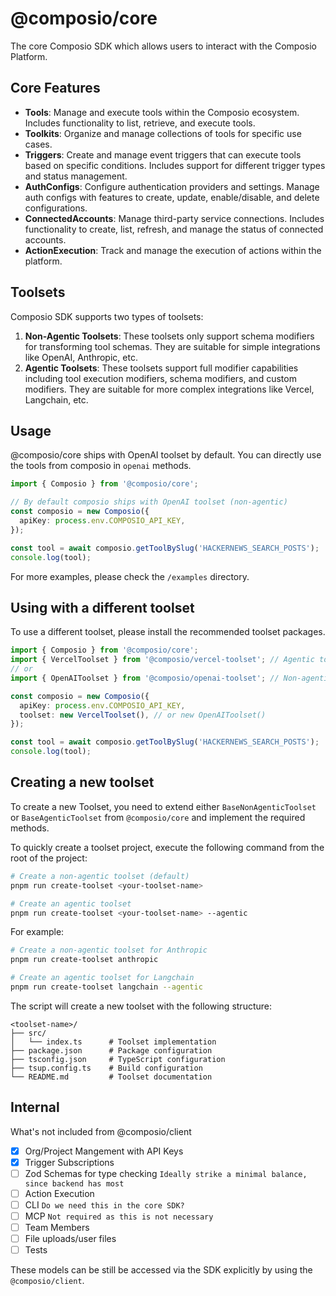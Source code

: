 # @composio/core

The core Composio SDK which allows users to interact with the Composio Platform.

## Core Features

- **Tools**: Manage and execute tools within the Composio ecosystem. Includes functionality to list, retrieve, and execute tools.
- **Toolkits**: Organize and manage collections of tools for specific use cases.
- **Triggers**: Create and manage event triggers that can execute tools based on specific conditions. Includes support for different trigger types and status management.
- **AuthConfigs**: Configure authentication providers and settings. Manage auth configs with features to create, update, enable/disable, and delete configurations.
- **ConnectedAccounts**: Manage third-party service connections. Includes functionality to create, list, refresh, and manage the status of connected accounts.
- **ActionExecution**: Track and manage the execution of actions within the platform.

## Toolsets

Composio SDK supports two types of toolsets:

1. **Non-Agentic Toolsets**: These toolsets only support schema modifiers for transforming tool schemas. They are suitable for simple integrations like OpenAI, Anthropic, etc.
2. **Agentic Toolsets**: These toolsets support full modifier capabilities including tool execution modifiers, schema modifiers, and custom modifiers. They are suitable for more complex integrations like Vercel, Langchain, etc.

## Usage

@composio/core ships with OpenAI toolset by default. You can directly use the tools from composio in `openai` methods.

```typescript
import { Composio } from '@composio/core';

// By default composio ships with OpenAI toolset (non-agentic)
const composio = new Composio({
  apiKey: process.env.COMPOSIO_API_KEY,
});

const tool = await composio.getToolBySlug('HACKERNEWS_SEARCH_POSTS');
console.log(tool);
```

For more examples, please check the `/examples` directory.

## Using with a different toolset

To use a different toolset, please install the recommended toolset packages.

```typescript
import { Composio } from '@composio/core';
import { VercelToolset } from '@composio/vercel-toolset'; // Agentic toolset
// or
import { OpenAIToolset } from '@composio/openai-toolset'; // Non-agentic toolset

const composio = new Composio({
  apiKey: process.env.COMPOSIO_API_KEY,
  toolset: new VercelToolset(), // or new OpenAIToolset()
});

const tool = await composio.getToolBySlug('HACKERNEWS_SEARCH_POSTS');
console.log(tool);
```

## Creating a new toolset

To create a new Toolset, you need to extend either `BaseNonAgenticToolset` or `BaseAgenticToolset` from `@composio/core` and implement the required methods.

To quickly create a toolset project, execute the following command from the root of the project:

```bash
# Create a non-agentic toolset (default)
pnpm run create-toolset <your-toolset-name>

# Create an agentic toolset
pnpm run create-toolset <your-toolset-name> --agentic
```

For example:

```bash
# Create a non-agentic toolset for Anthropic
pnpm run create-toolset anthropic

# Create an agentic toolset for Langchain
pnpm run create-toolset langchain --agentic
```

The script will create a new toolset with the following structure:

```
<toolset-name>/
├── src/
│   └── index.ts      # Toolset implementation
├── package.json      # Package configuration
├── tsconfig.json     # TypeScript configuration
├── tsup.config.ts    # Build configuration
└── README.md         # Toolset documentation
```

## Internal

What's not included from @composio/client

- [x] Org/Project Mangement with API Keys
- [x] Trigger Subscriptions
- [ ] Zod Schemas for type checking `Ideally strike a minimal balance, since backend has most`
- [ ] Action Execution
- [ ] CLI `Do we need this in the core SDK?`
- [ ] MCP `Not required as this is not necessary`
- [ ] Team Members
- [ ] File uploads/user files
- [ ] Tests

These models can be still be accessed via the SDK explicitly by using the `@composio/client`.
